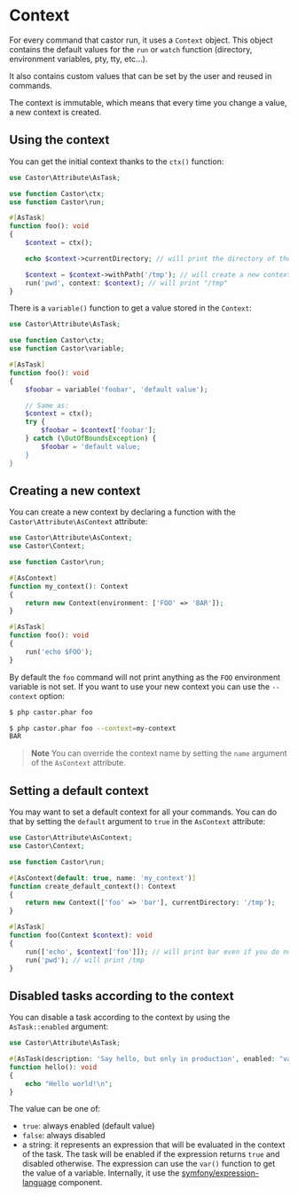 # Context

For every command that castor run, it uses a `Context` object. This object
contains the default values for the `run` or `watch` function (directory,
environment variables, pty, tty, etc...).

It also contains custom values that can be set by the user and reused in
commands.

The context is immutable, which means that every time you change a value, a new
context is created.

## Using the context

You can get the initial context thanks to the `ctx()` function:

```php
use Castor\Attribute\AsTask;

use function Castor\ctx;
use function Castor\run;

#[AsTask]
function foo(): void
{
    $context = ctx();

    echo $context->currentDirectory; // will print the directory of the castor.php file

    $context = $context->withPath('/tmp'); // will create a new context where the current directory is /tmp
    run('pwd', context: $context); // will print "/tmp"
}
```

There is a `variable()` function to get a value stored in the `Context`:

```php
use Castor\Attribute\AsTask;

use function Castor\ctx;
use function Castor\variable;

#[AsTask]
function foo(): void
{
    $foobar = variable('foobar', 'default value');

    // Same as:
    $context = ctx();
    try {
        $foobar = $context['foobar'];
    } catch (\OutOfBoundsException) {
        $foobar = 'default value;
    }
}
```

## Creating a new context

You can create a new context by declaring a function with
the `Castor\Attribute\AsContext` attribute:

```php
use Castor\Attribute\AsContext;
use Castor\Context;

use function Castor\run;

#[AsContext]
function my_context(): Context
{
    return new Context(environment: ['FOO' => 'BAR']);
}

#[AsTask]
function foo(): void
{
    run('echo $FOO');
}
```

By default the `foo` command will not print anything as the `FOO` environment
variable is not set. If you want to use your new context you can use
the `--context` option:

```bash
$ php castor.phar foo

$ php castor.phar foo --context=my-context
BAR
```

> **Note**
> You can override the context name by setting the `name` argument of the
> `AsContext` attribute.

## Setting a default context

You may want to set a default context for all your commands. You can do that by
setting the `default` argument to `true` in the `AsContext` attribute:

```php
use Castor\Attribute\AsContext;
use Castor\Context;

use function Castor\run;

#[AsContext(default: true, name: 'my_context')]
function create_default_context(): Context
{
    return new Context(['foo' => 'bar'], currentDirectory: '/tmp');
}

#[AsTask]
function foo(Context $context): void
{
    run(['echo', $context['foo']]); // will print bar even if you do not use the --context option
    run('pwd'); // will print /tmp
}
```

## Disabled tasks according to the context

You can disable a task according to the context by using the
`AsTask::enabled` argument:

```php
use Castor\Attribute\AsTask;

#[AsTask(description: 'Say hello, but only in production', enabled: "var('production') == true")]
function hello(): void
{
    echo "Hello world!\n";
}
```

The value can be one of:

* `true`: always enabled (default value)
* `false`: always disabled
* a string: it represents an expression that will be evaluated in the context of
  the task. The task will be enabled if the expression returns `true` and
  disabled otherwise. The expression can use the `var()` function to get the
  value of a variable. Internally, it use the
  [symfony/expression-language](https://symfony.com/doc/current/components/expression_language.html)
  component.
